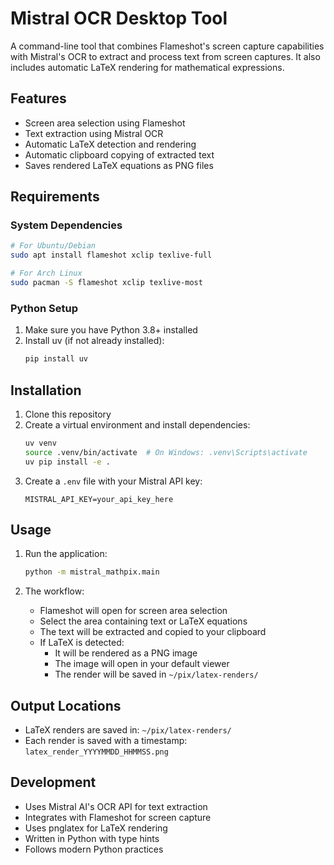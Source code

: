 # Mistral OCR Desktop Tool

A command-line tool that combines Flameshot's screen capture capabilities with Mistral's OCR to extract and process text from screen captures. It also includes automatic LaTeX rendering for mathematical expressions.

## Features

- Screen area selection using Flameshot
- Text extraction using Mistral OCR
- Automatic LaTeX detection and rendering
- Automatic clipboard copying of extracted text
- Saves rendered LaTeX equations as PNG files

## Requirements

### System Dependencies

```bash
# For Ubuntu/Debian
sudo apt install flameshot xclip texlive-full

# For Arch Linux
sudo pacman -S flameshot xclip texlive-most
```

### Python Setup

1. Make sure you have Python 3.8+ installed
2. Install uv (if not already installed):
   ```bash
   pip install uv
   ```

## Installation

1. Clone this repository
2. Create a virtual environment and install dependencies:
   ```bash
   uv venv
   source .venv/bin/activate  # On Windows: .venv\Scripts\activate
   uv pip install -e .
   ```
3. Create a `.env` file with your Mistral API key:
   ```
   MISTRAL_API_KEY=your_api_key_here
   ```

## Usage

1. Run the application:
   ```bash
   python -m mistral_mathpix.main
   ```

2. The workflow:
   - Flameshot will open for screen area selection
   - Select the area containing text or LaTeX equations
   - The text will be extracted and copied to your clipboard
   - If LaTeX is detected:
     - It will be rendered as a PNG image
     - The image will open in your default viewer
     - The render will be saved in `~/pix/latex-renders/`

## Output Locations

- LaTeX renders are saved in: `~/pix/latex-renders/`
- Each render is saved with a timestamp: `latex_render_YYYYMMDD_HHMMSS.png`

## Development

- Uses Mistral AI's OCR API for text extraction
- Integrates with Flameshot for screen capture
- Uses pnglatex for LaTeX rendering
- Written in Python with type hints
- Follows modern Python practices 